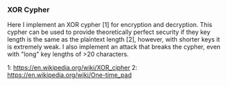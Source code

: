 ### XOR Cypher

Here I implement an XOR cypher [1] for encryption and decryption. This cypher can be used to provide theoretically perfect security if they key length is the same as the plaintext length [2], however, with shorter keys it is extremely weak. I also implement an attack that breaks the cypher, even with "long" key lengths of >20 characters.

1: https://en.wikipedia.org/wiki/XOR_cipher
2: https://en.wikipedia.org/wiki/One-time_pad

